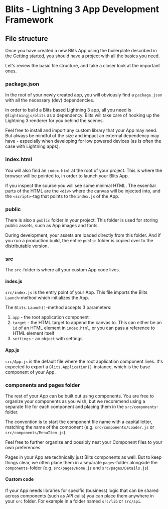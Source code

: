 # Blits - Lightning 3 App Development Framework

## File structure

Once you have created a new Blits App using the boilerplate described in the [Getting started](getting_started.md), you should have a project with all the basics you need.

Let's review the basic file structure, and take a closer look at the important ones.

### package.json

In the root of your newly created app, you will obviously find a `package.json` with all the necessary (dev) dependencies.

In order to build a Blits based Lightning 3 app, all you need is `@lightningjs/blits` as a dependency. Blits will take care of hooking up the Lightning 3 renderer for you behind the scenes.

Feel free to install and import any custom library that your App may need. But always be mindful of the size and impact an external dependency may have - especially when developing for low powered devices (as is often the case with Lightning apps).

### index.html

You will also find an `index.html` at the root of your project. This is where the browser will be pointed to, in order to launch your Blits App.

If you inspect the source you will see some minimal HTML. The essential parts of the HTML are the `<div>` where the canvas will be injected into, and the `<script>`-tag that points to the `index.js` of the App.

### public

There is also a `public` folder in your project. This folder is used for storing public assets, such as App images and fonts.

During development, your assets are loaded directly from this folder. And if you run a production build, the entire `public` folder is copied over to the distributable version.

### src

The `src`-folder is where all your custom App code lives.

#### index.js

`src/index.js` is the entry point of your App. This file imports the Blits `Launch`-method which initializes the App.

The `Blits.Launch()`-method accepts 3 parameters:

1) `app` - the root application component
2) `target` - the HTML target to append the canvas to. This can either be an `id` of an HTML element in `index.html`, or you can pass a reference to HTML element itself
3) `settings` - an `object` with settings

#### App.js

`src/App.js` is the default file where the root application component lives. It's expected to export a `Blits.Application()`-instance, which is the base component of your App.

### components and pages folder

The rest of your App can be built out using components. You are free to organize your components as you wish, but we recommend using a separate file for each component and placing them in the `src/components`-folder.

The convention is to start the component file name with a capital letter, matching the name of the component (e.g. `src/components/Loader.js` or `src/components/MenuItem.js`).

Feel free to further organize and possibly nest your Component files to your own preferences.

Pages in your App are technically just Blits components as well. But to keep things clear, we often place them in a separate `pages`-folder alongside the `components`-folder (e.g. `src/pages/Home.js` and `src/pages/Details.js`)

#### Custom code

If your App needs libraries for specific (business) logic that can be shared across components (such as API calls) you can place them anywhere in your `src` folder. For example in a folder named `src/lib` or `src/api`.

